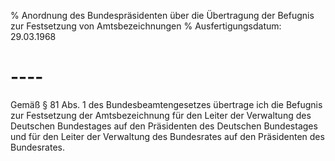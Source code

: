 % Anordnung des Bundespräsidenten über die Übertragung der Befugnis zur Festsetzung von Amtsbezeichnungen
% Ausfertigungsdatum: 29.03.1968
 
# ----

Gemäß § 81 Abs. 1 des Bundesbeamtengesetzes übertrage ich die Befugnis zur Festsetzung der Amtsbezeichnung für den Leiter der Verwaltung des Deutschen Bundestages auf den Präsidenten des Deutschen Bundestages und für den Leiter der Verwaltung des Bundesrates auf den Präsidenten des Bundesrates.
